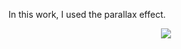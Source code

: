 <p> In this work, I used the parallax effect. </p>
<div id="header" align="center">
    <img src="img/Layout_11.png"/>
</div>
